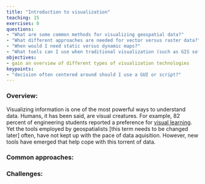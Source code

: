```yaml
---
title: "Introduction to visualization"
teaching: 15
exercises: 0
questions:
- "What are some common methods for visualizing geospatial data?"
- "What different approaches are needed for vector versus raster data?"
- "When would I need static versus dynamic maps?"
- "What tools can I use when traditional visualization (such as GIS software) tools won't work?"
objectives:
- gain an overview of different types of visualization technologies
keypoints:
- "decision often centered around should I use a GUI or script?"
---
```

### Overview:
Visualizing information is one of the most powerful ways to understand data. Humans, it has been said, are visual creatures. For example, 82 percent of engineering students reported a preference for [visual learning](http://www4.ncsu.edu/unity/lockers/users/f/felder/public/Papers/Understanding_Differences.pdf). Yet the tools employed by geospatialists [this term needs to be changed later] often, have not kept up with the pace of data aquisition. However, new tools have emerged that help cope with this torrent of data. 

### Common approaches:

### Challenges:

